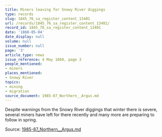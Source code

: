 ```yaml
---
title: Miners leaving for Snowy River diggings
type: records
slug: 1845_76_sa_register_content_13401
url: /records/1845_76_sa_register_content_13401/
record_id: 1845_76_sa_register_content_13401
date: '1860-05-04'
date_display: null
volume: null
issue_number: null
page: '3'
article_type: news
issue_reference: 4 May 1860, page 3
people_mentioned:
- miners
places_mentioned:
- Snowy River
topics:
- mining
- migration
source_document: 1985-87_Northern__Argus.md
---
```


Despite warnings from the Snowy River diggings that winter there is severe, several miners have left for there recently and many more are preparing to follow in spring.

Source: [1985-87_Northern__Argus.md](/downloads/markdown/1985-87_Northern__Argus.md)
